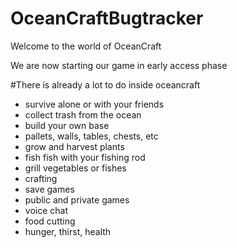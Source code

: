 # OceanCraftBugtracker

Welcome to the world of OceanCraft

We are now starting our game in early access phase

#There is already a lot to do inside oceancraft
* survive alone or with your friends
* collect trash from the ocean
* build your own base 
 * pallets, walls, tables, chests, etc
* grow and harvest plants
* fish fish with your fishing rod
* grill vegetables or fishes
* crafting
* save games
* public and private games
* voice chat
* food cutting
* hunger, thirst, health


